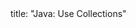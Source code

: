 <frontmatter>
title: "Java: Use Collections"
</frontmatter>

<include src="unit-inPage-asFlat.md" boilerplate />
